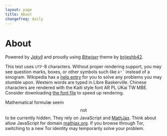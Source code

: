 ```yaml
---
layout: page
title: About
changefreq: daily
---
```


# About

Powered by <a href="http://jekyllrb.com" target="_blank"><em>Jekyll</em></a> and proudly using <a href="http://bitwiser.in/bitwiser/" target="_blank"><em>Bitwiser</em></a> theme by <a href="https://github.com/brijeshb42/bitwiser">brijeshb42</a>.

This text uses <small>UTF</small>-8 characters. Without proper rendering support, you may see question marks, boxes, or other symbols such like `è²´` instead of a sinogram. Wikipedia has a [help entry](https://en.wikipedia.org/wiki/Help:Special_characters) for you to solve any problems you may stumble upon. Western words are typed in Libre Baskerville. Chinese characters are rendered with the Kaiti style font AR PL UKai TW MBE. Consider downloading [the font file](/fonts/AR-PL-UKai-TW-MBE.ttf) to speed up rendering.

Mathematical formulæ seem $$\mathrm{not}$$ to be currently hidden. They rely on JavaScript and [MathJax](http://www.mathjax.org/). Think about allow JavaScript for domain [mathjax.org](mathjax.org). If you browse through Tor, switching to a new Tor identity may temporarily solve your problem.
